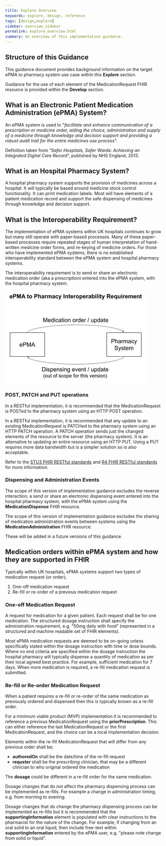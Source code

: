```yaml
---
title: Explore Overview
keywords: explore, design, reference
tags: [design,explore]
sidebar: overview_sidebar
permalink: explore_overview.html
summary: An overview of this implementation guidance.
---
```


## Structure of this Guidance

This guidance document provides background information on the target ePMA to pharmacy system use case within this **Explore** section.

Guidance for the use of each element of the MedicationRequest FHIR resource is provided within the **Develop** section.

## What is an Electronic Patient Medication Administration (ePMA) System?

An ePMA system is used to "*facilitate and enhance communication of a prescription or medicine order, aiding the choice, administration and supply of a medicine through knowledge and decision support and providing a robust audit trail for the entire medicines use process*".

Definition taken from “*Safer Hospitals, Safer Wards: Achieving an Integrated Digital Care Record*”, published by NHS England, 2013.

## What is an Hospital Pharmacy System?

A hospital pharmacy system supports the provision of medicines across a hospital. It will typically be based around medicine stock control functionality. It can print medication labels. Most will have elements of a patient medication record and support the safe dispensing of medicines through knowledge and decision support.

## What is the Interoperability Requirement?

The implementation of ePMA systems within UK hospitals continues to grow but many still operate with paper-based processes. Many of these paper-based processes require repeated stages of human interpretation of hand-written medicine order forms, and re-keying of medicine orders. For those who have implemented ePMA systems, there is no established interoperability standard between the ePMA system and hospital pharmacy systems.

The interoperability requirement is to send or share an electronic medication order (aka a prescription) entered into the ePMA system, with the hospital pharmacy system.

![Status Transitions](images/interop_diagram.jpg)

### POST, PATCH and PUT operations

In a RESTful implementation, it is recommended that the MedicationRequest is POSTed to the pharmacy system using an HTTP POST operation.

In a RESTful implementation, it is recommended that any update to an existing MedicationRequest is PATCHed to the pharmacy system using an HTTP PATCH operation. A PATCH operation sends just the changed elements of the resource to the server (the pharmacy system). It is an alternative to updating an entire resource using an HTTP PUT. Using a PUT requires more data bandwidth but is a simpler solution so is also acceptable.

Refer to the [STU3 FHIR RESTful standards](http://hl7.org/fhir/STU3/http.html#update) and [R4 FHIR RESTful standards](https://hl7.org/fhir/R4/http.html) for more information.

### Dispensing and Administration Events

The scope of this version of implementation guidance  excludes the reverse interaction; a send or share an electronic dispensing event entered into the hospital pharmacy system, with the ePMA system using the **MedicationDispense** FHIR resource. 

The scope of this version of implementation guidance  excludes the sharing of medication administration events between systems using the **MedicationAdministration** FHIR resource. 

These will be added in a future versions of this guidance.

## Medication orders within ePMA system and how they are supported in FHIR

Typically within UK hospitals, ePMA systems support two types of medication request (or order);

 1. One-off medication request
 2. Re-fill or re-order of a previous medication request

### One-off Medication Request

A request for medication for a given patient. Each request shall be for one medication. The structured dosage instruction shall specify the administration requirement, e.g. "50mg daily with food" (represented in a structured and machine readable set of FHIR elements).

Most ePMA medication requests are deemed to be on-going unless specifically stated within the dosage instruction with time or dose bounds. Where no end criteria are specified within the dosage instruction the hospital pharmacy will typically dispense a quantity of medication as per their local agreed best practice. For example, sufficient medication for 7 days. When more medication is required, a re-fill medication request is submitted.

### Re-fill or Re-order Medication Request

When a patient requires a re-fill or re-order of the same medication as previously ordered and dispensed then this is typically known as a re-fill order.

For a minimum viable product (MVP) implementation it is recommended to reference a previous MedicationRequest using the **priorPrescription**. This can either reference the last MedicationRequest or the first MedicationRequest, and the choice can be a local implementation decision.

Elements within the re-fill MedicationRequest that will differ from any previous order shall be;
- **authoredOn** shall be the date/time of the re-fill request
- **requster** shall be the prescribing clinician, that may be a different clinician to who original ordered the medication

The **dosage** could be different in a re-fill order for the same medication.

Dosage changes that do not affect the pharmacy dispensing process can be implemented as re-fills. For example a change in administration timing, e.g. from morning to evening.

Dosage changes that do change the pharmacy dispensing process can be implemented as re-fills but it is recommended that the **supportingInformation** element is populated with clear instructions to the pharmacist for the nature of the change. For example, if changing from an oral solid to an oral liquid, then include free-text within **supportingInformation** entered by the ePMA user, e.g. "please note change from solid or liquid".
